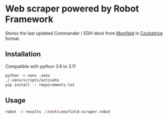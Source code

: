# Web scraper powered by Robot Framework

Stores the last updated Commander / EDH deck from [Moxfield](https://moxfield.com/decks/public) in [Cockatrice](https://cockatrice.github.io/) format.

## Installation

Compatible with python 3.6 to 3.11

```sh
python -m venv .venv
./.venv/scripts/activate
pip install -r requirements.txt
```

## Usage

```sh
robot -d results .\tests\moxfield-scraper.robot
```
